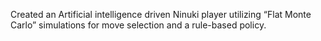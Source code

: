 Created an Artificial intelligence driven Ninuki player utilizing “Flat Monte Carlo” simulations for move selection and a rule-based policy.
